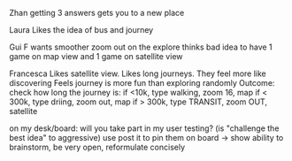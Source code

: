 Zhan
getting 3 answers gets you to a new place

Laura
Likes the idea of bus and journey

Gui F
wants smoother zoom out on the explore
thinks bad idea to have 1 game on map view and 1 game on satellite view

Francesca
Likes satellite view. Likes long journeys. They feel more like discovering
Feels journey is more fun than exploring randomly
Outcome: check how long the journey is: if <10k, type walking, zoom 16, map
    if < 300k, type driing, zoom out, map
    if > 300k, type TRANSIT, zoom OUT, satellite

  on my desk/board: will you take part in my user testing?  (is "challenge the best idea" to aggressive)
  use post it to pin them on board
  -> show ability to brainstorm, be very open, reformulate concisely




